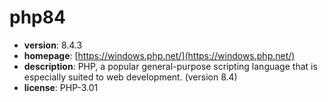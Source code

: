 # php84

- **version**: 8.4.3
- **homepage**: [https://windows.php.net/](https://windows.php.net/)
- **description**: PHP, a popular general-purpose scripting language that is especially suited to web development. (version 8.4)
- **license**: PHP-3.01

